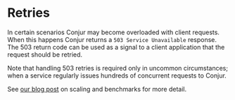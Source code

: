 # Retries

In certain scenarios Conjur may become overloaded with client requests.
When this happens Conjur returns a `503 Service Unavailable` response.
The 503 return code can be used as a signal to a client application that
the request should be retried.

Note that handling 503 retries is required only in uncommon
circumstances; when a service regularly issues hundreds of concurrent requests
to Conjur.

See [our blog post](https://blog.conjur.net/scaling-security-4-million-secrets)
on scaling and benchmarks for more detail.
